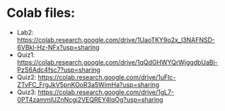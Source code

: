 # Colab files:
- Lab2: https://colab.research.google.com/drive/1UaoTKY9o2x_l3NAFNSD-6VBkl-Hz-NFx?usp=sharing
- Quiz1: https://colab.research.google.com/drive/1qQdGHWYQrWjggdbUaBi-PzS6Adc4fsc7?usp=sharing
- Quiz2: https://colab.research.google.com/drive/1uFIc-ZTvFC_FrgJkV5pnKOoR3a5WimHa?usp=sharing
- Quiz3: https://colab.research.google.com/drive/1gL7-0PT4zammlUZnNcgi2VEQREY4lqOg?usp=sharing
